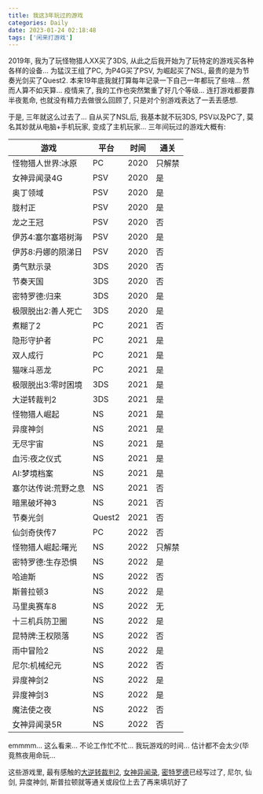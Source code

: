 ```yaml
---
title: 我这3年玩过的游戏
categories: Daily
date: 2023-01-24 02:18:48
tags: ['闲来打游戏']
---
```


2019年, 我为了玩怪物猎人XX买了3DS, 从此之后我开始为了玩特定的游戏买各种各样的设备... 为猛汉王组了PC, 为P4G买了PSV, 为崛起买了NSL, 最贵的是为节奏光剑买了Quest2. 本来19年底我就打算每年记录一下自己一年都玩了些啥... 然而人算不如天算... 疫情来了, 我的工作也突然繁重了好几个等级... 连打游戏都要靠半夜氪命, 也就没有精力去做很么回顾了, 只是对个别游戏表达了一丢丢感想.
<!-- 摘要部分 -->
<!-- more -->

于是, 三年就这么过去了... 自从买了NSL后, 我基本就不玩3DS, PSV以及PC了, 莫名其妙就从电脑+手机玩家, 变成了主机玩家... 三年间玩过的游戏大概有:

游戏|平台|时间|通关
-|-|-|-
怪物猎人世界:冰原|PC|2020|只解禁
女神异闻录4G|PSV|2020|是
奥丁领域|PSV|2020|是
胧村正|PSV|2020|是
龙之王冠|PSV|2020|否
伊苏4:塞尔塞塔树海|PSV|2020|是
伊苏8:丹娜的陨涕日|PSV|2020|否
勇气默示录|3DS|2020|否
节奏天国|3DS|2020|否
密特罗德:归来|3DS|2020|是
极限脱出2:善人死亡|3DS|2020|是
煮糊了2|PC|2021|否
隐形守护者|PC|2021|是
双人成行|PC|2021|是
猫咪斗恶龙|PC|2021|是
极限脱出3:零时困境|3DS|2021|是
大逆转裁判2|3DS|2021|是
怪物猎人崛起|NS|2021|是
异度神剑|NS|2021|是
无尽宇宙|NS|2021|是
血污:夜之仪式|NS|2021|是
AI:梦境档案|NS|2021|是
塞尔达传说:荒野之息|NS|2021|否
暗黑破坏神3|NS|2021|否
节奏光剑|Quest2|2021|否
仙剑奇侠传7|PC|2022|否
怪物猎人崛起:曙光|NS|2022|只解禁
密特罗德:生存恐惧|NS|2022|是
哈迪斯|NS|2022|否
斯普拉顿3|NS|2022|是
马里奥赛车8|NS|2022|无
十三机兵防卫圈|NS|2022|是
昆特牌:王权陨落|NS|2022|否
雨中冒险2|NS|2022|是
尼尔:机械纪元|NS|2022|否
异度神剑2|NS|2022|是
异度神剑3|NS|2022|是
魔法使之夜|NS|2022|否
女神异闻录5R|NS|2022|否

emmmm... 这么看来... 不论工作忙不忙... 我玩游戏的时间... 估计都不会太少(毕竟熬夜用命玩...

这些游戏里, 最有感触的[大逆转裁判2](大逆转裁判2), [女神异闻录](女神异闻录4和5), [密特罗德](密特罗德)已经写过了, 尼尔, 仙剑, 异度神剑, 斯普拉顿就等通关或段位上去了再来填坑好了
